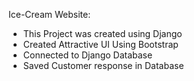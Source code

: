 Ice-Cream Website:
  - This Project was created using Django 
  - Created Attractive UI Using Bootstrap
  - Connected to Django Database
  - Saved Customer response in Database
